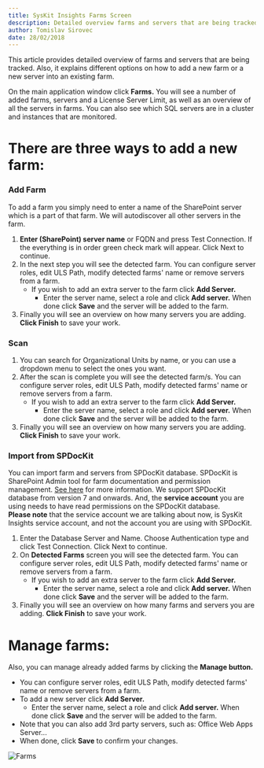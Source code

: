 ```yaml
---
title: SysKit Insights Farms Screen 
description: Detailed overview farms and servers that are being tracked. Also, different options on how to add a new farm or a server into existing farm.
author: Tomislav Sirovec
date: 28/02/2018
---
```


This article provides detailed overview of farms and servers that are being tracked. Also, it explains different options on how to add a new farm or a new server into an existing farm.

On the main application window click __Farms.__ You will see a number of added farms, servers and a License Server Limit, as well as an overview of all the servers in farms. You can also see which SQL servers are in a cluster and instances that are monitored. 

# There are three ways to add a new farm:
### Add Farm
To add a farm you simply need to enter a name of the SharePoint server which is a part of that farm. We will autodiscover all other servers in the farm.  
1. __Enter (SharePoint) server name__ or FQDN and press Test Connection. If the everything is in order green check mark will appear. Click Next to continue. 
1. In the next step you will see the detected farm. You can configure server roles, edit ULS Path, modify detected farms' name or remove servers from a farm.
    - If you wish to add an extra server to the farm click __Add Server.__
        - Enter the server name, select a role and click __Add server.__ When done click __Save__ and the server will be added to the farm.  
1. Finally you will see an overview on how many servers you are adding. __Click Finish__ to save your work.

### Scan
1. You can search for Organizational Units by name, or you can use a dropdown menu to select the ones you want. 
1. After the scan is complete you will see the detected farm/s. You can configure server roles, edit ULS Path, modify detected farms' name or remove servers from a farm. 
    - If you wish to add an extra server to the farm click __Add Server.__
        - Enter the server name, select a role and click __Add server.__ When done click __Save__ and the server will be added to the farm.  
1. Finally you will see an overview on how many servers you are adding. __Click Finish__ to save your work.

### Import from SPDocKit
You can import farm and servers from SPDocKit database. SPDocKit is SharePoint Admin tool for farm documentation and permission management. [See here](https://www.spdockit.com/) for more information.
 We support SPDocKit database from version 7 and onwards. And, the __service account__ you are using needs to have read permissions on the SPDocKit database.  
 __Please note__ that the service account we are talking about now, is SysKit Insights service account, and not the account you are using with SPDocKit. 
1. Enter the Database Server and Name. Choose Authentication type and click Test Connection. Click Next to continue.
1. On __Detected Farms__ screen you will see the detected farm. You can configure server roles, edit ULS Path, modify detected farms' name or remove servers from a farm. 
    - If you wish to add an extra server to the farm click __Add Server.__
        - Enter the server name, select a role and click __Add server.__ When done click __Save__ and the server will be added to the farm.  
1. Finally you will see an overview on how many farms and servers you are adding. __Click Finish__ to save your work.

# Manage farms:
Also, you can manage already added farms by clicking the __Manage button.__
- You can configure server roles, edit ULS Path, modify detected farms' name or remove servers from a farm. 
- To add a new server click __Add Server.__
    - Enter the server name, select a role and click __Add server.__ When done click __Save__ and the server will be added to the farm.  
- Note that you can also add 3rd party servers, such as: Office Web Apps Server...         
- When done, click __Save__ to confirm your changes. 


![Farms](#img/farms-screen.png)